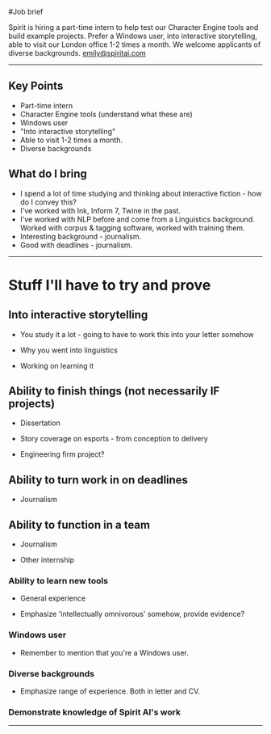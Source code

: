 #Job brief

Spirit is hiring a part-time intern to help test our Character Engine tools and build example projects. Prefer a Windows user, into interactive storytelling, able to visit our London office 1-2 times a month. We welcome applicants of diverse backgrounds. emily@spiritai.com

---


## Key Points
- Part-time intern
- Character Engine tools (understand what these are)
- Windows user
- "Into interactive storytelling"
- Able to visit 1-2 times a month.
- Diverse backgrounds

## What do I bring
- I spend a lot of time studying and thinking about interactive fiction - how do I convey this?
- I've worked with Ink, Inform 7, Twine in the past.
- I've worked with NLP before and come from a Linguistics background. Worked with corpus & tagging software, worked with training them.
- Interesting background - journalism.
- Good with deadlines - journalism.

---

# Stuff I'll have to try and prove

## Into interactive storytelling

- You study it a lot - going to have to work this into your letter somehow

- Why you went into linguistics

- Working on learning it

## Ability to finish things (not necessarily IF projects)

- Dissertation

- Story coverage on esports - from conception to delivery

- Engineering firm project?

## Ability to turn work in on deadlines

- Journalism

## Ability to function in a team

- Journalism

- Other internship

### Ability to learn new tools

- General experience

- Emphasize 'intellectually omnivorous' somehow, provide evidence?

### Windows user

- Remember to mention that you're a Windows user.

### Diverse backgrounds

- Emphasize range of experience. Both in letter and CV.

### Demonstrate knowledge of Spirit AI's work

---
